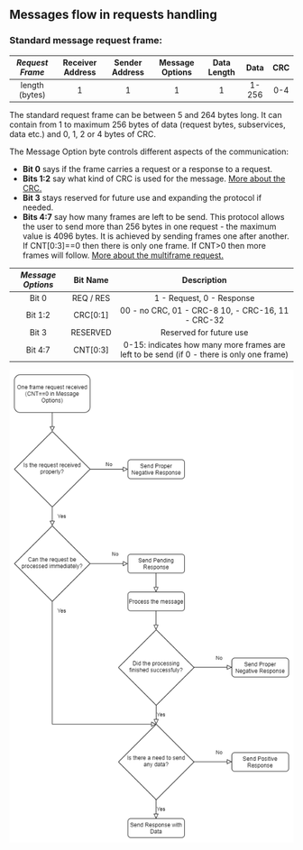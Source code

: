 ## Messages flow in requests handling

### Standard message request frame:

| ***Request Frame*** | Receiver Address | Sender Address | Message Options | Data Length |  Data | CRC |
|:-------------------:|:----------------:|:--------------:|:---------------:|:-----------:|:-----:|:---:|
|    length (bytes)   |         1        |        1       |        1        |      1      | 1-256 | 0-4 |

The standard request frame can be between 5 and 264 bytes long. It can contain from 1 to maximum 256 bytes of data (request bytes, subservices, data etc.) and 0, 1, 2 or 4 bytes of CRC.

The Message Option byte controls different aspects of the communication:
 - **Bit 0** says if the frame carries a request or a response to a request.
 - **Bits 1:2** say what kind of CRC is used for the message. [More about the CRC.](docs/CRC.md)
 - **Bit 3** stays reserved for future use and expanding the protocol if needed.
 - **Bits 4:7** say how many frames are left to be send. This protocol allows the user to send more than 256 bytes in one request - the maximum value is 4096 bytes. It is achieved by sending frames one after another. If CNT[0:3]==0 then there is only one frame. If CNT>0 then more frames will follow. [More about the multiframe request.](docs/DUMMY.md)

| ***Message Options*** |  Bit Name |                                         Description                                        |
|:---------------------:|:---------:|:------------------------------------------------------------------------------------------:|
| Bit 0                 | REQ / RES |                                  1 - Request, 0 - Response                                 |
| Bit 1:2               | CRC[0:1]  |                      00 - no CRC, 01 - CRC-8 10, - CRC-16, 11 - CRC-32                     |
| Bit 3                 | RESERVED  |                                   Reserved for future use                                  |
| Bit 4:7               | CNT[0:3]  |  0-15: indicates how many more frames are left to be send (if 0 - there is only one frame) |


![One Frame Request Flow](/docs/images/One_Frame_Request.drawio.png)